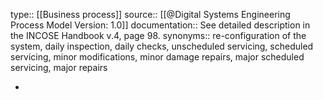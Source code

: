 type:: [[Business process]]
source:: [[@Digital Systems Engineering Process Model Version: 1.0]]
documentation:: See detailed description in the INCOSE Handbook v.4, page 98.
synonyms:: re-configuration of the system, daily inspection, daily checks, unscheduled servicing, scheduled servicing, minor modifications, minor damage repairs, major scheduled servicing, major repairs

-